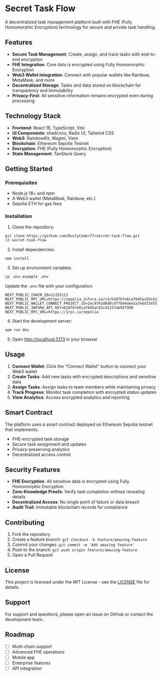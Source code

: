 # Secret Task Flow

A decentralized task management platform built with FHE (Fully Homomorphic Encryption) technology for secure and private task handling.

## Features

- **Secure Task Management**: Create, assign, and track tasks with end-to-end encryption
- **FHE Integration**: Core data is encrypted using Fully Homomorphic Encryption
- **Web3 Wallet Integration**: Connect with popular wallets like Rainbow, MetaMask, and more
- **Decentralized Storage**: Tasks and data stored on blockchain for transparency and immutability
- **Privacy-First**: All sensitive information remains encrypted even during processing

## Technology Stack

- **Frontend**: React 18, TypeScript, Vite
- **UI Components**: shadcn/ui, Radix UI, Tailwind CSS
- **Web3**: RainbowKit, Wagmi, Viem
- **Blockchain**: Ethereum Sepolia Testnet
- **Encryption**: FHE (Fully Homomorphic Encryption)
- **State Management**: TanStack Query

## Getting Started

### Prerequisites

- Node.js 18+ and npm
- A Web3 wallet (MetaMask, Rainbow, etc.)
- Sepolia ETH for gas fees

### Installation

1. Clone the repository:
```bash
git clone https://github.com/RustyCoder77/secret-task-flow.git
cd secret-task-flow
```

2. Install dependencies:
```bash
npm install
```

3. Set up environment variables:
```bash
cp .env.example .env
```

Update the `.env` file with your configuration:
```
NEXT_PUBLIC_CHAIN_ID=11155111
NEXT_PUBLIC_RPC_URL=https://sepolia.infura.io/v3/b18fb7e6ca7045ac83c41157ab93f990
NEXT_PUBLIC_WALLET_CONNECT_PROJECT_ID=2ec9743d0d0cd7fb94dee1a7e6d33475
NEXT_PUBLIC_INFURA_API_KEY=b18fb7e6ca7045ac83c41157ab93f990
NEXT_PUBLIC_RPC_URL=https://1rpc.io/sepolia
```

4. Start the development server:
```bash
npm run dev
```

5. Open [http://localhost:5173](http://localhost:5173) in your browser

## Usage

1. **Connect Wallet**: Click the "Connect Wallet" button to connect your Web3 wallet
2. **Create Tasks**: Add new tasks with encrypted descriptions and sensitive data
3. **Assign Tasks**: Assign tasks to team members while maintaining privacy
4. **Track Progress**: Monitor task completion with encrypted status updates
5. **View Analytics**: Access encrypted analytics and reporting

## Smart Contract

The platform uses a smart contract deployed on Ethereum Sepolia testnet that implements:

- FHE-encrypted task storage
- Secure task assignment and updates
- Privacy-preserving analytics
- Decentralized access control

## Security Features

- **FHE Encryption**: All sensitive data is encrypted using Fully Homomorphic Encryption
- **Zero-Knowledge Proofs**: Verify task completion without revealing details
- **Decentralized Access**: No single point of failure or data breach
- **Audit Trail**: Immutable blockchain records for compliance

## Contributing

1. Fork the repository
2. Create a feature branch: `git checkout -b feature/amazing-feature`
3. Commit your changes: `git commit -m 'Add amazing feature'`
4. Push to the branch: `git push origin feature/amazing-feature`
5. Open a Pull Request

## License

This project is licensed under the MIT License - see the [LICENSE](LICENSE) file for details.

## Support

For support and questions, please open an issue on GitHub or contact the development team.

## Roadmap

- [ ] Multi-chain support
- [ ] Advanced FHE operations
- [ ] Mobile app
- [ ] Enterprise features
- [ ] API integration